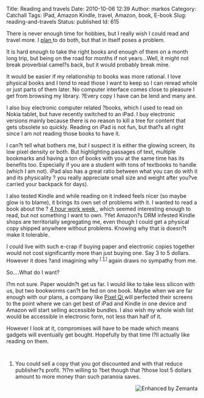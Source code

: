 Title: Reading and travels
Date: 2010-10-06 12:39
Author: markos
Category: Catchall
Tags: IPad, Amazon Kindle, travel, Amazon, book, E-book
Slug: reading-and-travels
Status: published
Id: 615

<div>
 <p>
  There is never enough time for hobbies, but I really wish I could read and travel more. I
  <a href="sabbatical.html">
   plan
  </a>
  to do both, but that in itself poses a problem.
 </p>
 <p>
  It is hard enough to take the right books and enough of them on a month long trip, but being on the road for months if not years…Well, it might not break proverbial camel?s back, but it would probably break mine.
 </p>
 <p>
  It would be easier if my relationship to books was more rational. I love physical books and I tend to read those I want to keep so I can reread whole or just parts of them later. No computer interface comes close to pleasure I get from browsing my library. ?Every copy I have can be lend and many are.
 </p>
 <p>
  I also buy electronic computer related ?books, which I used to read on Nokia tablet, but have recently switched to an iPad. I buy electronic versions mainly because there is no reason to kill a tree for content that gets obsolete so quickly. Reading on iPad is not fun, but that?s all right since I am not reading those books to have it.
 </p>
 <p>
  I can?t tell what bothers me, but I suspect it is either the glowing screen, its low pixel density or both. But highlighting passages of text, multiple bookmarks and having a ton of books with you at the same time has its benefits too. Especially if you are a student with tons of textbooks to handle (which I am not). iPad also has a great ratio between what you can do with it and its physicality ? you really appreciate small size and weight after you?ve carried your backpack for days).
 </p>
 <p>
  I also tested Kindle and while reading on it indeed feels nicer (so maybe glow is to blame), it brings its own set of problems with it. I wanted to read a book about the ?
  <a class="zem_slink" href="http://www.amazon.com/4-Hour-Workweek-Escape-Live-Anywhere/dp/0307353133%3FSubscriptionId%3D0G81C5DAZ03ZR9WH9X82%26tag%3Dzemanta-20%26linkCode%3Dxm2%26camp%3D2025%26creative%3D165953%26creativeASIN%3D0307353133" rel="amazon" title="The 4-Hour Workweek: Escape 9-5, Live Anywhere, and Join the New Rich">
   4 hour work week
  </a>
  , which seemed interesting enough to read, but not something I want to own. ?Yet Amazon?s DRM infested Kindle shops are territorially segregating me, even though I could get a physical copy shipped anywhere without problems. Knowing why that is doesn?t make it tolerable.
 </p>
 <p>
  I could live with such e-crap if buying paper and electronic copies together would not cost significantly more than just buying one. Say 3 to 5 dollars. However it does ?and imagining why
  <sup>
   [
   <a href="#book-1">
    1
   </a>
   ]
  </sup>
  again draws no sympathy from me.
 </p>
 <p>
  So….What do I want?
 </p>
 <p>
  I?m not sure. Paper wouldn?t get us far. I would like to take less silicon with us, but two bookworms can?t be fed on one book. Maybe when we are far enough with our plans, a company like
  <a class="zem_slink" href="http://www.pixelqi.com/" rel="homepage" title="Pixel Qi">
   Pixel Qi
  </a>
  will perfected their screens to the point where we can get best of iPad and Kindle in one device and Amazon will start selling accessible bundles. I also wish my whole wish list would be accessible in electronic form, not less than half of it.
 </p>
 <p>
  However I look at it, compromises will have to be made which means gadgets will eventually get bought. Hopefully by that time I?ll actually like reading on them.
 </p>
 <ol style="margin-top:3em">
  <li id="book-1">
   You could sell a copy that you got discounted and with that reduce publisher?s profit. ?I?m willing to ?bet though that ?those lost 5 dollars amount to more money than such paranoia saves.
  </li>
 </ol>
 <div class="zemanta-pixie" style="margin-top: 10px; height: 15px;">
  <a class="zemanta-pixie-a" href="http://www.zemanta.com/" title="Enhanced by Zemanta">
   <img alt="Enhanced by Zemanta" class="zemanta-pixie-img" src="http://img.zemanta.com/zemified_e.png?x-id=c8c4ed43-d21a-4a47-8a55-c8ca7e27305e" style="border: none; float: right;"/>
  </a>
 </div>
</div>
